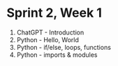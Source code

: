 # Sprint 2, Week 1
1. ChatGPT - Introduction
2. Python - Hello, World
3. Python - if/else, loops, functions
4. Python - imports & modules
